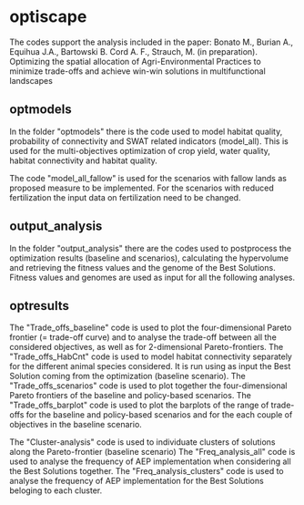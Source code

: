 # optiscape

The codes support the analysis included in the paper: Bonato M., Burian A., Equihua J.A., Bartowski B. Cord A. F., Strauch, M. (in preparation). Optimizing the spatial allocation of Agri-Environmental Practices to minimize trade-offs and achieve win-win solutions in multifunctional landscapes


## optmodels
In the folder "optmodels" there is the code used to model habitat quality, probability of connectivity and SWAT related indicators (model_all). This is used for the multi-objectives optimization of crop yield, water quality, habitat connectivity and habitat quality.

The code "model_all_fallow" is used for the scenarios with fallow lands as proposed measure to be implemented. For the scenarios with reduced fertilization the input data on fertilization need to be changed.  


## output_analysis
In the folder "output_analysis" there are the codes used to postprocess the optimization results (baseline and scenarios), calculating the hypervolume and retrieving the fitness values and the genome of the Best Solutions. Fitness values and genomes are used as input for all the following analyses.


## optresults
The "Trade_offs_baseline" code is used to plot the four-dimensional Pareto frontier (= trade-off curve) and to analyse the trade-off between all the considered objectives, as well as for 2-dimensional Pareto-frontiers. 
The "Trade_offs_HabCnt" code is used to model habitat connectivity separately for the different animal species considered. It is run using as input the Best Solution coming from the optimization (baseline scenario).
The "Trade_offs_scenarios" code is used to plot together the four-dimensional Pareto frontiers of the baseline and policy-based scenarios.
The "Trade_offs_barplot" code is used to plot the barplots of the range of trade-offs for the baseline and policy-based scenarios and for the each couple of objectives in the baseline scenario.

The "Cluster-analysis" code is used to individuate clusters of solutions along the Pareto-frontier (baseline scenario)
The "Freq_analysis_all" code is used to analyse the frequency of AEP implementation when considering all the Best Solutions together.
The "Freq_analysis_clusters" code is used to analyse the frequency of AEP implementation for the Best Solutions beloging to each cluster.
